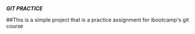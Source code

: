 ***GIT PRACTICE***

##This is a simple project that is a practice assignment for ibootcamp's git course
